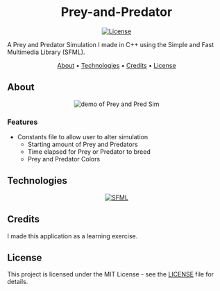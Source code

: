 <div align="center">

# Prey-and-Predator

[![License][license.io]][license-url]

<p align="left">
A Prey and Predator Simulation I made in C++ using the Simple and Fast Multimedia Library (SFML).
</p>

[About](#about) •
[Technologies](#technologies) •
[Credits](#credits) •
[License](#license)

</div>

## About

<div align="center">

<img max-height=350 alt="demo of Prey and Pred Sim" src="https://raw.githubusercontent.com/rparin/Prey-and-Predator/main/preview/Demo.gif">

</div>

### Features

- Constants file to allow user to alter simulation
  - Starting amount of Prey and Predators
  - Time elapsed for Prey or Predator to breed
  - Prey and Predator Colors

## Technologies

<div align="center">

[![SFML][sfml.io]][sfml-url]

</div>

## Credits

I made this application as a learning exercise.

## License

This project is licensed under the MIT License - see the [LICENSE][git-license-url] file for details.

<!-- MARKDOWN LINKS & IMAGES -->

[license.io]: https://img.shields.io/badge/license-MIT-blue.svg
[license-url]: https://opensource.org/licenses/MIT
[git-license-url]: https://github.com/rparin/Prey-and-Predator/blob/main/LICENSE
[sfml.io]: https://img.shields.io/badge/sfml-f1f2ee?style=for-the-badge&logo=sfml
[sfml-url]: https://www.sfml-dev.org/

